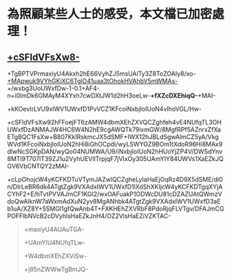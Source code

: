 # 為照顧某些人士的感受，本文檔已加密處理！
## [+cSFldVFsXw8-](+AGgAdAB0AHAAcwA6AC8ALwBnAGkAdABoAHUAYgAuAGMAbwBtAC8ASgBhAGMAawBjAGgAbwB3AHMALwBDAGEAbgBnAGoAaQBlADUALwBpAHMAcwB1AGUAcwAvADEAOQA5-)
+TgBPTVPrmaxiyU4Akxh2hE66VyhZJ5msUAlTy3Z8ToZOAIy8/xo-[+MApwuk9VYhGKjXC6TglO41uaa3tOhokHVAhbV5mWMAs-](+AGgAdAB0AHAAOgAvAC8AYwBoAGkAbgBlAHMAZQBjAGoALgBjAG8AbQAvAGYAbwByAHUAbQAvAGYAbwByAHUAbQAuAHAAaABwAD8AbQBvAGQAPQB2AGkAZQB3AHQAaAByAGUAYQBkACYAdABpAGQAPQAxADkANAAzADcAOAAmAGUAeAB0AHIAYQA9AHAAYQBnAGUAJQAzAEQAMg-) +/wxbg3UoUWxfDw-1-0.1+AF4-n+i0lmDk6GMAyM4XYxh7cwDXtJW1d2hH3oeLw-**+fXZcDXEhiqQ-**+MAI-

+kKOevIrLVU9xIWV1UWxfD1PvVCZ1KFcoiNxbjIoIUoN4vIhoVGL/Hw-

+cSFldVFsXw92hFFoejFT6zAMW4dbmXEhZXVQCZghfeh4vE4NUfqTL3OHUWxfDzANMAJW4HC6W4N2hE9cgAWQTk79ixmGW/8MgfRPf5AZnrxZfXaETgBQC1FsXw+B807KkIRskmcJX5dSMF+IWX12hJBLdSgwAlmCZ5yA/VkgWVd1KFcoiNxbjIoIUoN2hHi8iGhOCpdi/wyLSWYOZ9BOm1tXdoR96Hi8MAx9dlwNcSGKpDAN/wyQo04NUMWA/U9/iNxbjIoIUoN2hHUoYjZP4V/DWSdYnv8MTl9T707lT39ZJ1u2VyhUEVIlTrpjqF7jVIxOy305UAmYIY84UWVs1XaEZkJQGV6VbCNTQY2zMAI-

+cLpOhojcW4yKCFKDTuVTymJAZwlQCZgheLyIaHaEjOqRz4D9X5dSME/di0n/DIrLeBR6dk4ATgtZgk9VXAdxIWV1UWxfD1lXdShXKIjcW4yKCFKDTgqXYjACYhF2+E/hTvtPVVAJmCF1KGI2/wxOAFuakP1ODWcDU81cDZAZUAtQWmzVdoQwAlknW7aWxmAdXuN2yv8MgANhbk4ATgtZgk9VXAdxIWV1UWxfD3aEb1uA/XZ8Y+5SMGl1gfQwAnb4T+FXKHEhZXVRbF8PdoRjqFLVTgv/DFAJmCGPOFFlbNVcB2cDVyhlsHaEZkJnH4/OZ2VlsHaEZiVZKTAC-

> +maxiyU4AUAuTGA-
>
> +UAmYIU4NUfqTLw-
>
> +W4dbmXEhZXViSw-
>
> +j85nZWWwTgBmJQ-
